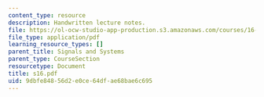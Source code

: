 ```yaml
---
content_type: resource
description: Handwritten lecture notes.
file: https://ol-ocw-studio-app-production.s3.amazonaws.com/courses/16-01-unified-engineering-i-ii-iii-iv-fall-2005-spring-2006/9dbfe84856d2e0ce64dfae68bae6c695_s16.pdf
file_type: application/pdf
learning_resource_types: []
parent_title: Signals and Systems
parent_type: CourseSection
resourcetype: Document
title: s16.pdf
uid: 9dbfe848-56d2-e0ce-64df-ae68bae6c695
---
```

